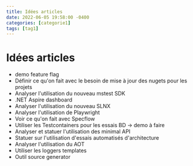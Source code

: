 ```yaml
---
title: Idées articles
date: 2022-06-05 19:58:00 -0400
categories: [categorie1]
tags: [tag1]
---
```


# Idées articles

- demo feature flag
- Définir ce qu'on fait avec le besoin de mise à jour des nugets pour les projets
- Analyser l'utilisation du nouveau mstest SDK
- .NET Aspire dashboard
- Analyser l'utilisation du nouveau SLNX
- Analyser l'utilisation de Playwright
- Voir ce qu'on fait avec Specflow
- Utiliser les Testcontainers pour les essais BD -> demo à faire
- Analyser et statuer l'utilisation des minimal API
- Statuer sur l'utilisation d'essais automatisés d'architecture
- Analyser l'utilisation du AOT
- Utiliser les loggers templates
- Outil source generator